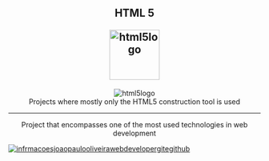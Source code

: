 <div class = "header">

<h2 align="center"  >
<p>HTML 5</p>
<img alt="html5logo" height="100" width="100" src="https://user-images.githubusercontent.com/106454449/178340704-c9d05ee1-ef25-4d82-ac45-42bfc746532a.png">
    </h2>
</div>


<div class = "section">
<p align = "center">
<img alt="html5logo" src="https://user-images.githubusercontent.com/106454449/178340084-12fdfd1f-00cd-4107-82f5-c8784d2b1720.png">
<br />
Projects where mostly only the HTML5 construction tool is used
</p>
<hr />
<p align="center">
Project that encompasses one of the most used technologies in web development
</p>

</div>

<div class = "footer">
    
<a href="https://github.com/Jp0liveira" target = "_blank">![infrmacoesjoaopaulooliveirawebdevelopergitegithub](https://user-images.githubusercontent.com/106454449/170875557-946eb2b1-085d-47aa-9a48-f90e038f94a8.jpg)</a>

</div>

